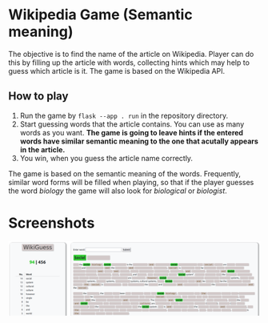 # Wikipedia Game (Semantic meaning)
The objective is to find the name of the article on Wikipedia. Player can do this by filling up the article with words, collecting hints which may help to guess which article is it. The game is based on the Wikipedia API.

## How to play
1. Run the game by `flask --app . run` in the repository directory.
2. Start guessing words that the article contains. You can use as many words as you want. **The game is going to leave hints if the entered words have similar semantic meaning to the one that acutally appears in the article.**
3. You win, when you guess the article name correctly.

The game is based on the semantic meaning of the words. Frequently, similar word forms will be filled when playing, so that if the player guesses the word *biology* the game will also look for *biological* or *biologist*.


# Screenshots
![](/img/game.png)